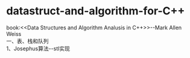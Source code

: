 # datastruct-and-algorithm-for-C++  
book:<<Data Structures and Algorithm Analusis in C++>>--Mark Allen Weiss  
一、表、栈和队列  
  1、Josephus算法--stl实现  
